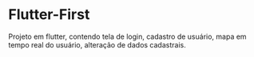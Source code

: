 # Flutter-First
Projeto em flutter, contendo tela de login, cadastro de usuário, mapa em tempo real do usuário, alteração de dados cadastrais.
